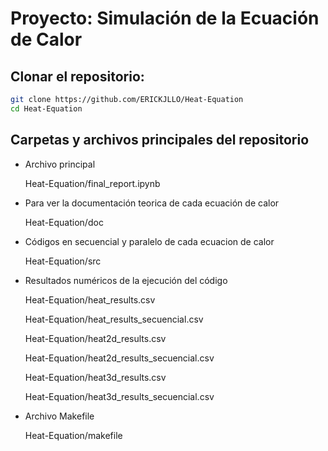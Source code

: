 # Proyecto: Simulación de la Ecuación de Calor

## Clonar el repositorio:
   ```bash
git clone https://github.com/ERICKJLLO/Heat-Equation
cd Heat-Equation
```

## Carpetas y archivos principales del repositorio 

- Archivo principal
  
  Heat-Equation/final_report.ipynb
  
- Para ver la documentación teorica de cada ecuación de calor
  
  Heat-Equation/doc

- Códigos en secuencial y paralelo de cada ecuacion de calor
  
  Heat-Equation/src

- Resultados numéricos de la ejecución del código
  
  Heat-Equation/heat_results.csv
  
  Heat-Equation/heat_results_secuencial.csv
  
  Heat-Equation/heat2d_results.csv
  
  Heat-Equation/heat2d_results_secuencial.csv
  
  Heat-Equation/heat3d_results.csv
  
  Heat-Equation/heat3d_results_secuencial.csv

- Archivo Makefile
  
  Heat-Equation/makefile
  

